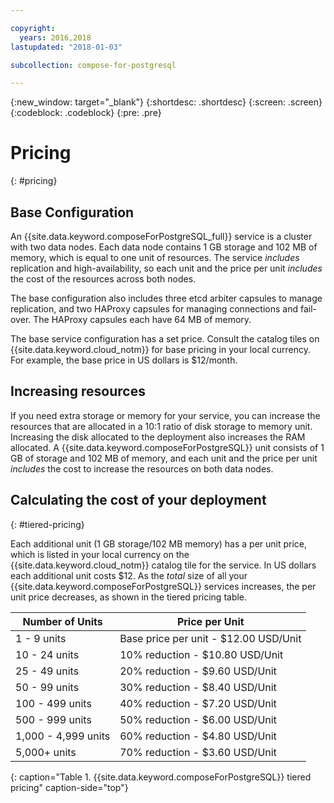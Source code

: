 ```yaml
---

copyright:
  years: 2016,2018
lastupdated: "2018-01-03"

subcollection: compose-for-postgresql

---
```


{:new_window: target="_blank"}
{:shortdesc: .shortdesc}
{:screen: .screen}
{:codeblock: .codeblock}
{:pre: .pre}

# Pricing
{: #pricing}

## Base Configuration

An {{site.data.keyword.composeForPostgreSQL_full}} service is a cluster with two data nodes. Each data node contains 1 GB storage and 102 MB of memory, which is equal to one unit of resources. The service _includes_ replication and high-availability, so each unit and the price per unit _includes_ the cost of the resources across both nodes.

The base configuration also includes three etcd arbiter capsules to manage replication, and two HAProxy capsules for managing connections and fail-over. The HAProxy capsules each have 64 MB of memory.

The base service configuration has a set price. Consult the catalog tiles on {{site.data.keyword.cloud_notm}} for base pricing in your local currency. For example, the base price in US dollars is $12/month.

## Increasing resources

If you need extra storage or memory for your service, you can increase the resources that are allocated in a 10:1 ratio of disk storage to memory unit. Increasing the disk allocated to the deployment also increases the RAM allocated. A {{site.data.keyword.composeForPostgreSQL}} unit consists of 1 GB of storage and 102 MB of memory, and each unit and the price per unit _includes_ the cost to increase the resources on both data nodes.

## Calculating the cost of your deployment
{: #tiered-pricing}

Each additional unit (1 GB storage/102 MB memory) has a per unit price, which is listed in your local currency on the {{site.data.keyword.cloud_notm}} catalog tile for the service. In US dollars each additional unit costs $12. As the _total_ size of all your {{site.data.keyword.composeForPostgreSQL}} services increases, the per unit price decreases, as shown in the tiered pricing table.

Number of Units|Price per Unit
----------|-----------
1 - 9 units|Base price per unit - $12.00 USD/Unit
10 - 24 units|10% reduction - $10.80 USD/Unit
25 - 49 units|20% reduction - $9.60 USD/Unit
50 - 99 units|30% reduction - $8.40 USD/Unit
100 - 499 units|40% reduction - $7.20 USD/Unit
500 - 999 units|50% reduction - $6.00 USD/Unit
1,000 - 4,999 units|60% reduction - $4.80 USD/Unit
5,000+ units|70% reduction - $3.60 USD/Unit
{: caption="Table 1. {{site.data.keyword.composeForPostgreSQL}} tiered pricing" caption-side="top"}

